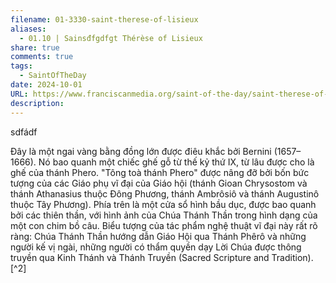 ```yaml
---
filename: 01-3330-saint-therese-of-lisieux
aliases:
  - 01.10 | Sainsđfgdfgt Thérèse of Lisieux
share: true
comments: true
tags:
  - SaintOfTheDay
date: 2024-10-01
URL: https://www.franciscanmedia.org/saint-of-the-day/saint-therese-of-lisieux/
description: 
---
```

sdfádf

Đây là một ngai vàng bằng đồng lớn được điêu khắc bởi Bernini (1657–1666). Nó bao quanh một chiếc ghế gỗ từ thế kỷ thứ IX, từ lâu được cho là ghế của thánh Phero. "Tông toà thánh Phero" được nâng đỡ bởi bốn bức tượng của các Giáo phụ vĩ đại của Giáo hội (thánh Gioan Chrysostom và thánh Athanasius thuộc Đông Phương, thánh Ambrôsiô và thánh Augustinô thuộc Tây Phương). Phía trên là một cửa sổ hình bầu dục, được bao quanh bởi các thiên thần, với hình ảnh của Chúa Thánh Thần trong hình dạng của một con chim bồ câu. Biểu tượng của tác phẩm nghệ thuật vĩ đại này rất rõ ràng: Chúa Thánh Thần hướng dẫn Giáo Hội qua Thánh Phêrô và những người kế vị ngài, những người có thẩm quyền dạy Lời Chúa được thông truyền qua Kinh Thánh và Thánh Truyền (Sacred Scripture and Tradition).[^2]